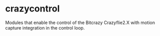 # crazycontrol
Modules that enable the control of the Bitcrazy Crazyflie2.X with motion capture integration in the control loop.
